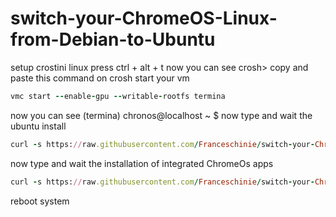 # switch-your-ChromeOS-Linux-from-Debian-to-Ubuntu
setup crostini linux 
press ctrl + alt + t
now you can see 
crosh> copy 
and paste this command on crosh
start your vm
```ruby
vmc start --enable-gpu --writable-rootfs termina
```
now you can see
(termina) chronos@localhost ~ $ 
now type and wait the ubuntu install
```ruby
curl -s https://raw.githubusercontent.com/Franceschinie/switch-your-ChromeOS-Linux-from-Debian-to-Ubuntu/main/UbuntuinstallerfroVMC.sh | bash -s 
```
now type and wait the installation of integrated ChromeOs apps
```ruby
curl -s https://raw.githubusercontent.com/Franceschinie/switch-your-ChromeOS-Linux-from-Debian-to-Ubuntu/main/setup.sh | bash -s
```
reboot system 
